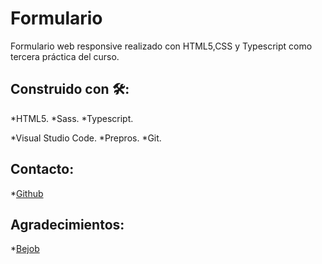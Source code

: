 # Formulario

Formulario web responsive realizado con HTML5,CSS y Typescript como tercera práctica del curso.

## Construido con 🛠️:

 *HTML5.
 *Sass.
 *Typescript.

 *Visual Studio Code.
 *Prepros.
 *Git.
 
## Contacto: 
 *[Github](https://github.com/lymbus)
 
## Agradecimientos:
 *[Bejob](https://www.bejob.com/)
